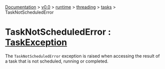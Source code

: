 [Documentation](/docs/documentation.md) >
 [v0.0](/docs/0.0/version.md) >
  [runtime](/docs/0.0/runtime/module.md) >
   [threading](/docs/0.0/runtime/threading/module.md) >
    [tasks](/docs/0.0/runtime/threading/tasks/module.md) >
     TaskNotScheduledError

# TaskNotScheduledError : [TaskException](task_exception.md)

The `TaskNotScheduledError` exception is raised when accessing the result of a task that is not scheduled, running or completed.